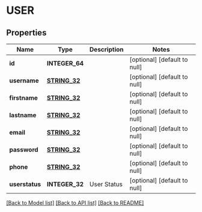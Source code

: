 # USER

## Properties
Name | Type | Description | Notes
------------ | ------------- | ------------- | -------------
**id** | **INTEGER_64** |  | [optional] [default to null]
**username** | [**STRING_32**](STRING_32.md) |  | [optional] [default to null]
**firstname** | [**STRING_32**](STRING_32.md) |  | [optional] [default to null]
**lastname** | [**STRING_32**](STRING_32.md) |  | [optional] [default to null]
**email** | [**STRING_32**](STRING_32.md) |  | [optional] [default to null]
**password** | [**STRING_32**](STRING_32.md) |  | [optional] [default to null]
**phone** | [**STRING_32**](STRING_32.md) |  | [optional] [default to null]
**userstatus** | **INTEGER_32** | User Status | [optional] [default to null]

[[Back to Model list]](../README.md#documentation-for-models) [[Back to API list]](../README.md#documentation-for-api-endpoints) [[Back to README]](../README.md)


